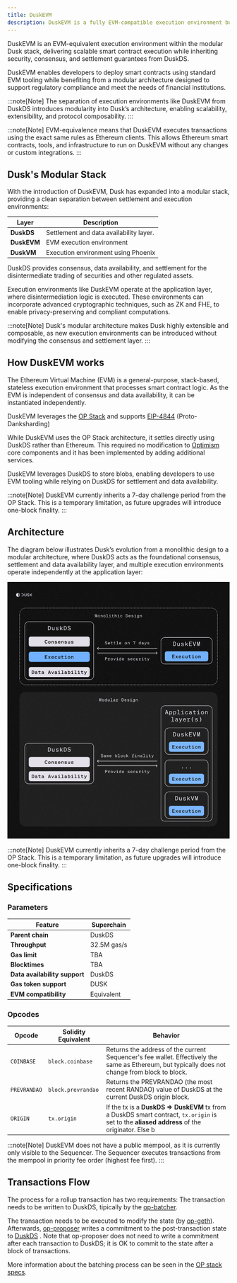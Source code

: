 ```yaml
---
title: DuskEVM
description: DuskEVM is a fully EVM-compatible execution environment built on the Dusk Network. Powered by the OP Stack and EIP-4844 (Proto-Danksharding), it enables developers to leverage EVM tooling while settling on Dusk’s compliant and modular infrastructure.
---
```


DuskEVM is an EVM-equivalent execution environment within the modular Dusk stack, delivering scalable smart contract execution while inheriting security, consensus, and settlement guarantees from DuskDS.

DuskEVM enables developers to deploy smart contracts using standard EVM tooling while benefiting from a modular architecture designed to support regulatory compliance and meet the needs of financial institutions.

:::note[Note]
The separation of execution environments like DuskEVM from DuskDS introduces modularity into Dusk’s architecture, enabling scalability, extensibility, and protocol composability.
:::


:::note[Note]
EVM-equivalence means that DuskEVM executes transactions using the exact same rules as Ethereum clients. This allows Ethereum smart contracts, tools, and infrastructure to run on DuskEVM without any changes or custom integrations.
:::

## Dusk's Modular Stack

With the introduction of DuskEVM, Dusk has expanded into a modular stack, providing a clean separation between settlement and execution environments:

| Layer            | Description                                                                 |
|------------------|-----------------------------------------------------------------------------|
| **DuskDS**        | Settlement and data availability layer.|
| **DuskEVM**       | EVM execution environment                     |
| **DuskVM**        | Execution environment using Phoenix                  |



DuskDS provides consensus, data availability, and settlement for the disintermediate trading of securities and other regulated assets.

Execution environments like DuskEVM operate at the application layer, where disintermediation logic is executed. These environments can incorporate advanced cryptographic techniques, such as ZK and FHE, to enable privacy-preserving and compliant computations.

:::note[Note]
Dusk's modular architecture makes Dusk highly extensible and composable, as new execution environments can be introduced without modifying the consensus and settlement layer.
:::

## How DuskEVM works

The Ethereum Virtual Machine (EVM) is a general-purpose, stack-based, stateless execution environment that processes smart contract logic. As the EVM is independent of consensus and data availability, it can be instantiated independently.

DuskEVM leverages the <a href="https://docs.optimism.io/stack/getting-started" target="_blank">OP Stack</a> and supports <a href="https://www.eip4844.com/" target="_blank">EIP-4844</a> (Proto-Danksharding)

While DuskEVM uses the OP Stack architecture, it settles directly using DuskDS rather than Ethereum. This required no modification to <a href="https://github.com/ethereum-optimism/optimism" target="_blank">Optimism</a> core components and it has been implemented by adding additional services.


DuskEVM leverages DuskDS to store blobs, enabling developers to use EVM tooling while relying on DuskDS for settlement and data availability.


:::note[Note]
DuskEVM currently inherits a 7-day challenge period from the OP Stack. This is a temporary limitation, as future upgrades will introduce one-block finality.
:::

## Architecture

The diagram below illustrates Dusk’s evolution from a monolithic design to a modular architecture, where DuskDS acts as the foundational consensus, settlement and data availability layer, and multiple execution environments operate independently at the application layer:

![Dusk's modular architecture](../../../../assets/modular_vs_monolithic.png)

:::note[Note]
DuskEVM currently inherits a 7-day challenge period from the OP Stack. This is a temporary limitation, as future upgrades will introduce one-block finality.
:::


## Specifications

### Parameters
| Feature                   | Superchain        |
|---------------------------|-------------------|
| **Parent chain**          | DuskDS          |
| **Throughput**           | 32.5M gas/s       |
| **Gas limit**            | TBA              |
| **Blocktimes**           | TBA             |
| **Data availability support** | DuskDS    |
| **Gas token support**    | DUSK               |
| **EVM compatibility**     | Equivalent        |

### Opcodes

| Opcode      | Solidity Equivalent | Behavior                                                                                                                                         |
|-------------|---------------------|--------------------------------------------------------------------------------------------------------------------------------------------------|
| `COINBASE`  | `block.coinbase`    | Returns the address of the current Sequencer's fee wallet. Effectively the same as Ethereum, but typically does not change from block to block. |
| `PREVRANDAO`| `block.prevrandao`  | Returns the PREVRANDAO (the most recent RANDAO) value of DuskDS at the current DuskDS origin block.                                                      |
| `ORIGIN`    | `tx.origin`         | If the tx is a **DuskDS ⇒ DuskEVM** tx from a DuskDS smart contract, `tx.origin` is set to the **aliased address** of the originator. Else b


:::note[Note]
DuskEVM does not have a public mempool, as it is currently only visible to the Sequencer. The Sequencer executes transactions from the mempool in priority fee order (highest fee first).
:::


## Transactions Flow

The process for a rollup transaction has two requirements:
The transaction needs to be written to DuskDS, tipically by the <a href="https://github.com/ethereum-optimism/optimism/tree/v1.1.4/op-batcher" target="_blank">op-batcher</a>.

The transaction needs to be executed to modify the state (by <a href="https://github.com/ethereum-optimism/op-geth" target="_blank">op-geth</a>). Afterwards,  <a href="https://github.com/ethereum-optimism/optimism/tree/develop/op-proposer" target="_blank">op-proposer</a> writes a commitment to the post-transaction state to [DuskDS](/learn/core-components#duskds) . Note that op-proposer does not need to write a commitment after each transaction to DuskDS; it is OK to commit to the state after a block of transactions.

More information about the batching process can be seen in the  <a href="https://specs.optimism.io/protocol/derivation.html?utm_source=op-docs&utm_medium=docs#batch-submission" target="_blank">OP stack specs</a>.
